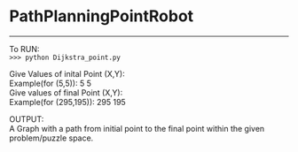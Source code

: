 # PathPlanningPointRobot


-------------------------------------------------------------------------------------------------------------------------
To RUN:\
```>>> python Dijkstra_point.py```

Give Values of inital Point (X,Y): \
Example(for (5,5)): 5 5 \
Give values of final Point (X,Y): \
Example(for (295,195)): 295 195

OUTPUT: \
A Graph with a path from initial point to  the final point within the given problem/puzzle space.
